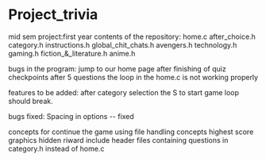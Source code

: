 # Project_trivia
mid sem project:first year
contents of the repository:
home.c
after_choice.h
category.h
instructions.h
global_chit_chats.h
avengers.h
technology.h
gaming.h
fiction_&_literature.h
anime.h

bugs in the program:
jump to our home page after finishing of quiz
checkpoints after 5 questions
the loop in the home.c is not working properly


features to be added:
after category selection the S to start game loop should break.

bugs fixed:
Spacing in options -- fixed


concepts for continue the game using file handling concepts
highest score
graphics
hidden riward
include header files containing questions in category.h instead of home.c